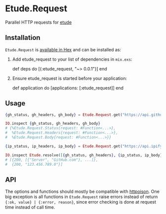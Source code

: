 # Etude.Request

Parallel HTTP requests for [etude](https://github.com/camshaft/etude)

## Installation

`Etude.Request` is [available in Hex](https://hex.pm/docs/publish) and can be installed as:

  1. Add etude_request to your list of dependencies in `mix.exs`:

        def deps do
          [{:etude_request, "~> 0.0.1"}]
        end

  2. Ensure etude_request is started before your application:

        def application do
          [applications: [:etude_request]]
        end

## Usage

```elixir
{gh_status, gh_headers, gh_body} = Etude.Request.get("https://api.github.com")

IO.inspect {gh_status, gh_headers, gh_body}
# {%Etude.Request.Status{request: #Function<...>},
#  %Etude.Request.Headers{request: #Function<...>},
#  %Etude.Request.Body{request: #Function<...>}}

{ip_status, ip_headers, ip_body} = Etude.Request.get("https://api.ipify.org")

IO.inspect Etude.resolve([{gh_status, gh_headers}, {ip_status, ip_body}])
# [{200, [{"Server", "GitHub.com"}, ...]},
#  {200, "123.456.789.0"}]
```

## API

The options and functions should mostly be compatible with [httpoison](https://github.com/edgurgel/httpoison). One big exception is all functions in `Etude.Request` raise errors instead of return `{:ok, value} | {:error, reason}`, since error checking is done at request time instead of call time.
